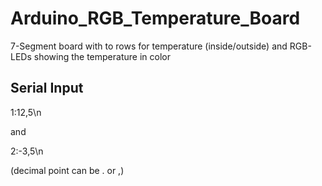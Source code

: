 Arduino_RGB_Temperature_Board
=============================

7-Segment board with to rows for temperature (inside/outside) and RGB-LEDs showing the temperature in color


Serial Input
--

  1:12,5\n

and 

  2:-3,5\n

(decimal point can be . or ,)
